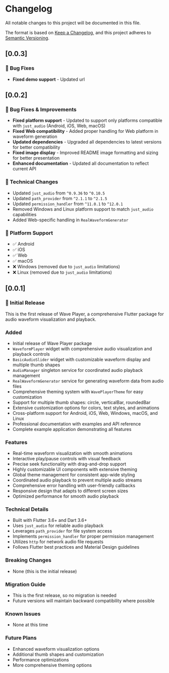 # Changelog

All notable changes to this project will be documented in this file.

The format is based on [Keep a Changelog](https://keepachangelog.com/en/1.0.0/),
and this project adheres to [Semantic Versioning](https://semver.org/spec/v2.0.0.html).
## [0.0.3] 
### 🚀 Bug Fixes
- **Fixed demo support** - Updated url

## [0.0.2] 

### 🚀 Bug Fixes & Improvements
- **Fixed platform support** - Updated to support only platforms compatible with `just_audio` (Android, iOS, Web, macOS)
- **Fixed Web compatibility** - Added proper handling for Web platform in waveform generation
- **Updated dependencies** - Upgraded all dependencies to latest versions for better compatibility
- **Fixed image display** - Improved README image formatting and sizing for better presentation
- **Enhanced documentation** - Updated all documentation to reflect current API

### 🔧 Technical Changes
- Updated `just_audio` from `^0.9.36` to `^0.10.5`
- Updated `path_provider` from `^2.1.1` to `^2.1.5`
- Updated `permission_handler` from `^11.0.1` to `^12.0.1`
- Removed Windows and Linux platform support to match `just_audio` capabilities
- Added Web-specific handling in `RealWaveformGenerator`

### 📱 Platform Support
- ✅ Android
- ✅ iOS  
- ✅ Web
- ✅ macOS
- ❌ Windows (removed due to `just_audio` limitations)
- ❌ Linux (removed due to `just_audio` limitations)

## [0.0.1]

### 🎉 Initial Release

This is the first release of Wave Player, a comprehensive Flutter package for audio waveform visualization and playback.

### Added
- Initial release of Wave Player package
- `WaveformPlayer` widget with comprehensive audio visualization and playback controls
- `BasicAudioSlider` widget with customizable waveform display and multiple thumb shapes
- `AudioManager` singleton service for coordinated audio playback management
- `RealWaveformGenerator` service for generating waveform data from audio files
- Comprehensive theming system with `WavePlayerTheme` for easy customization
- Support for multiple thumb shapes: circle, verticalBar, roundedBar
- Extensive customization options for colors, text styles, and animations
- Cross-platform support for Android, iOS, Web, Windows, macOS, and Linux
- Professional documentation with examples and API reference
- Complete example application demonstrating all features

### Features
- Real-time waveform visualization with smooth animations
- Interactive play/pause controls with visual feedback
- Precise seek functionality with drag-and-drop support
- Highly customizable UI components with extensive theming
- Global theme management for consistent app-wide styling
- Coordinated audio playback to prevent multiple audio streams
- Comprehensive error handling with user-friendly callbacks
- Responsive design that adapts to different screen sizes
- Optimized performance for smooth audio playback

### Technical Details
- Built with Flutter 3.6+ and Dart 3.6+
- Uses `just_audio` for reliable audio playback
- Leverages `path_provider` for file system access
- Implements `permission_handler` for proper permission management
- Utilizes `http` for network audio file requests
- Follows Flutter best practices and Material Design guidelines

### Breaking Changes
- None (this is the initial release)

### Migration Guide
- This is the first release, so no migration is needed
- Future versions will maintain backward compatibility where possible

### Known Issues
- None at this time

### Future Plans
- Enhanced waveform visualization options
- Additional thumb shapes and customization
- Performance optimizations
- More comprehensive theming options